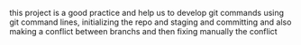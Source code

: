 this project is a good practice and help us to develop git commands using git command lines, initializing the repo and staging and committing and also making a conflict between branchs and then fixing manually the conflict
